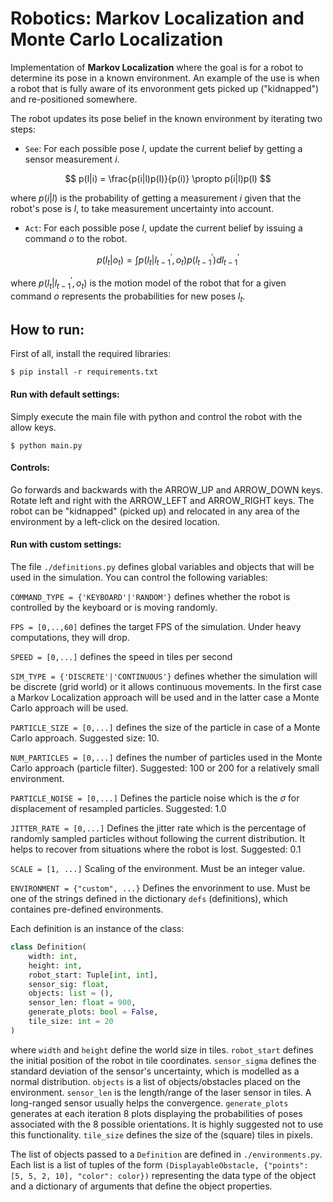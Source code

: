 # Robotics: Markov Localization and Monte Carlo Localization

Implementation of **Markov Localization** where the goal is for a robot to determine its pose in a known environment. An example of the use is when a robot that is fully aware of its envoronment gets picked up ("kidnapped") and re-positioned somewhere.

The robot updates its pose belief in the known environment by iterating two steps:

- ```See```: For each possible pose $l$, update the current belief by getting a sensor measurement $i$.

$$
p(l|i) = \frac{p(i|l)p(l)}{p(i)} \propto p(i|l)p(l)
$$

where $p(i|l)$ is the probability of getting a measurement $i$ given that the robot's pose is $l$, to take measurement uncertainty into account.

- ```Act```: For each possible pose $l$, update the current belief by issuing a command $o$ to the robot.

$$
p(l_t|o_t) = \int p(l_t|l_{t-1}^{'}, o_t)p(l_{t-1}^{'})dl_{t-1}^{'}
$$

where $p(l_t|l_{t-1}^{'}, o_t)$ is the motion model of the robot that for a given command $o$ represents the probabilities for new poses $l_t$.


## How to run:
First of all, install the required libraries:
```shell
$ pip install -r requirements.txt
```
#### Run with default settings:
Simply execute the main file with python and control the robot with the allow keys.
```shell
$ python main.py
```

#### Controls:
Go forwards and backwards with the ARROW_UP and ARROW_DOWN keys. Rotate left and right with the ARROW_LEFT and ARROW_RIGHT keys. 
The robot can be "kidnapped" (picked up) and relocated in any area of the environment by a left-click on the desired location. 

#### Run with custom settings:
The file `./definitions.py` defines global variables and objects that will be used in the simulation. You can control the following variables:

`COMMAND_TYPE = {'KEYBOARD'|'RANDOM'}` defines whether the robot is controlled by the keyboard or is moving randomly.

`FPS = [0,..,60]` defines the target FPS of the simulation. Under heavy computations, they will drop.

`SPEED = [0,...]`  defines the speed in tiles per second

`SIM_TYPE = {'DISCRETE'|'CONTINUOUS'}` defines whether the simulation will be discrete (grid world) or it allows continuous movements. In the first case a Markov Localization  approach will be used and in the latter case a Monte Carlo approach will be used.

`PARTICLE_SIZE = [0,...]` defines the size of the particle in case of a Monte Carlo approach. Suggested size: 10.

`NUM_PARTICLES = [0,...]` defines the number of particles used in the Monte Carlo approach (particle filter). Suggested: 100 or 200 for a relatively small environment.

`PARTICLE_NOISE = [0,...]` Defines the particle noise which is the $\sigma$ for displacement of resampled particles. Suggested: 1.0

`JITTER_RATE = [0,...]` Defines the jitter rate which is the percentage of randomly sampled particles without following the current distribution. It helps to recover from situations where the robot is lost. Suggested: 0.1

`SCALE = [1, ...]` Scaling of the environment. Must be an integer value.

`ENVIRONMENT = {"custom", ...}` Defines the envorinment to use. Must be one of the strings defined in the dictionary `defs` (definitions), which containes pre-defined environments. 

Each definition is an instance of the class:
```python
class Definition(
    width: int,
    height: int,
    robot_start: Tuple[int, int],
    sensor_sig: float,
    objects: list = (),
    sensor_len: float = 900,
    generate_plots: bool = False,
    tile_size: int = 20
)
```
where `width` and `height` define the world size in tiles. `robot_start` defines the initial position of the robot in tile coordinates. `sensor_sigma` defines the standard deviation of the sensor's uncertainty, which is modelled as a normal distribution. `objects` is a list of objects/obstacles placed on the environment. `sensor_len` is the length/range of the laser sensor in tiles. A long-ranged sensor usually helps the convergence. `generate_plots` generates at each iteration 8 plots displaying the probabilities of poses associated with the 8 possible orientations. It is highly suggested not to use this functionality. `tile_size` defines the size of the (square) tiles in pixels. 

The list of objects passed to a `Definition` are defined in `./environments.py`. Each list is a list of tuples of the form `(DisplayableObstacle, {"points": [5, 5, 2, 10], "color": color})` representing the data type of the object and a dictionary of arguments that define the object properties. 
